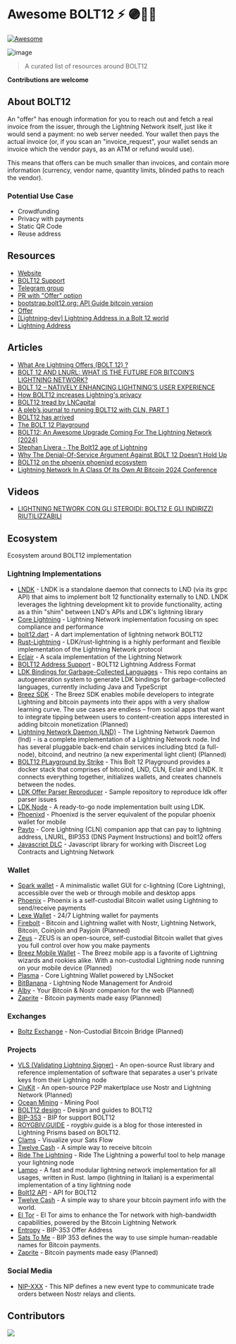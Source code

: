 # Awesome BOLT12 ⚡ 🟣🕵️‍♂️

[![Awesome](https://awesome.re/badge-flat2.svg)](https://awesome.re)


![image](https://github.com/Rsync25/awesome-bolt12/assets/135646455/1792378e-30b8-43ad-9543-b8889c70604d)


>A curated list of resources around BOLT12

**Contributions are welcome**


## About BOLT12

An "offer" has enough information for you to reach out and fetch a real invoice from the issuer, through the Lightning Network itself, just like it would send a payment: no web server needed. Your wallet then pays the actual invoice (or, if you scan an "invoice_request", your wallet sends an invoice which the vendor pays, as an ATM or refund would use).

This means that offers can be much smaller than invoices, and contain more information (currency, vendor name, quantity limits, blinded paths to reach the vendor).

### Potential Use Case

- Crowdfunding
- Privacy with payments
- Static QR Code
- Reuse address

## Resources

- [Website](https://bolt12.org/)
- [BOLT12 Support](https://bolt12.support/)
- [Telegram group](https://t.me/bolt12org)
- [PR with "Offer" option](https://github.com/lightning/bolts/pull/798)
- [bootstrap.bolt12.org: API Guide bitcoin version ](https://bootstrap.bolt12.org/)
- [Offer](https://bitcoinops.org/en/topics/offers/)
- [[Lightning-dev] Lightning Address in a Bolt 12 world](https://lists.linuxfoundation.org/pipermail/lightning-dev/2023-November/004204.html)
- [Lightning Address](https://gist.github.com/t-bast/78fd797a7da570d293a8663908d3339b)

## Articles

- [What Are Lightning Offers (BOLT 12) ?](https://thebitcoinmanual.com/articles/lightning-offers-bolt12/)
- [BOLT 12 AND LNURL: WHAT IS THE FUTURE FOR BITCOIN’S LIGHTNING NETWORK?](https://bitcoinmagazine.com/technical/bolt12-lnurl-and-bitcoin-lightning)
- [BOLT 12 – NATIVELY ENHANCING LIGHTNING’S USER EXPERIENCE](https://voltage.cloud/blog/lightning-network-faq/bolt-12-enhancing-lightning-networks-users-experience/)
- [How BOLT12 increases Lightning's privacy](https://www.litebit.eu/en/news/bolt12-lightning)
- [BOLT12 tread by LNCapital](https://twitter.com/TorqLN/status/1589321548133203968)
- [A pleb’s journal to running BOLT12 with CLN, PART 1](https://stacker.news/items/538702)
- [BOLT12 has arrived](https://lightningdevkit.org/blog/bolt12-has-arrived/)
- [The BOLT 12 Playground](https://strike.me/blog/bolt12-playground/)
- [BOLT12: An Awesome Upgrade Coming For The Lightning Network (2024)](https://athenaalpha.substack.com/p/bolt12-an-awesome-upgrade-coming)
- [Stephan Livera - The Bolt12 age of Lightning](https://x.com/stephanlivera/status/1808573143012827227)
- [Why The Denial-Of-Service Argument Against BOLT 12 Doesn’t Hold Up](https://bitcoinmagazine.com/technical/dos-argument-against-bitcoin-bolt-12)
- [BOLT12 on the phoenix phoenixd ecosystem](https://massmux.org/p/bolt12-on-the-phoenix-phoenixd-ecosystem)
- [Lightning Network In A Class Of Its Own At Bitcoin 2024 Conference](https://www.nasdaq.com/articles/lightning-network-class-its-own-bitcoin-2024-conference)

## Videos

- [ LIGHTNING NETWORK CON GLI STEROIDI: BOLT12 E GLI INDIRIZZI RIUTILIZZABILI](https://www.youtube.com/watch?v=Et5m6HwaRC8)

## Ecosystem

Ecosystem around BOLT12 implementation

### Lightning Implementations 

- [LNDK](https://github.com/lndk-org/lndk) - LNDK is a standalone daemon that connects to LND (via its grpc API) that aims to implement bolt 12 functionality externally to LND. LNDK leverages the lightning development kit to provide functionality, acting as a thin "shim" between LND's APIs and LDK's lightning library
- [Core Lightning](https://github.com/ElementsProject/lightning) - Lightning Network implementation focusing on spec compliance and performance
- [bolt12.dart](https://github.com/dart-lightning/lndart.bolt12) - A dart implementation of lightning network BOLT12
- [Rust-Lightning](https://github.com/lightningdevkit/rust-lightning) - LDK/rust-lightning is a highly performant and flexible implementation of the Lightning Network protocol
- [Eclair](https://github.com/ACINQ/eclair) - A scala implementation of the Lightning Network
- [BOLT12 Address Support](https://github.com/rustyrussell/bolt12address) - BOLT12 Lightning Address Format
- [LDK Bindings for Garbage-Collected Languages](https://github.com/lightningdevkit/ldk-garbagecollected) - This repo contains an autogeneration system to generate LDK bindings for garbage-collected languages, currently including Java and TypeScript
- [Breez SDK](https://github.com/breez/breez-sdk) - The Breez SDK enables mobile developers to integrate Lightning and bitcoin payments into their apps with a very shallow learning curve. The use cases are endless – from social apps that want to integrate tipping between users to content-creation apps interested in adding bitcoin monetization (Planned)
- [Lightning Network Daemon (LND)](https://github.com/lightningnetwork/lnd) - The Lightning Network Daemon (lnd) - is a complete implementation of a Lightning Network node. lnd has several pluggable back-end chain services including btcd (a full-node), bitcoind, and neutrino (a new experimental light client) (Planned)
- [BOLT12 PLayground by Strike](https://github.com/LN-Zap/bolt12-playground) - This Bolt 12 Playground provides a docker stack that comprises of bitcoind, LND, CLN, Eclair and LNDK. It connects everything together, initializes wallets, and creates channels between the nodes.
- [LDK Offer Parser Reproducer](https://github.com/LN-Zap/ldk-offer-parser-reproducer) -  Sample repository to reproduce ldk offer parser issues
- [LDK Node](https://github.com/lightningdevkit/ldk-node) - A ready-to-go node implementation built using LDK.
- [Phoenixd](https://github.com/ACINQ/phoenixd/) - Phoenixd is the server equivalent of the popular phoenix wallet for mobile
- [Payto](https://github.com/urza/payto) - Core Lightning (CLN) companion app that can pay to lightning address, LNURL, BIP353 (DNS Payment Instructions) and bolt12 offers
- [Javascript DLC](https://github.com/AreaLayer/javascript-dlc) - Javascript library for working with Discreet Log Contracts and Lightning Network 

### Wallet

- [Spark wallet](https://github.com/shesek/spark-wallet) - A minimalistic wallet GUI for c-lightning (Core Lightning), accessible over the web or through mobile and desktop apps
- [Phoenix](https://github.com/ACINQ/phoenix) - Phoenix is a self-custodial Bitcoin wallet using Lightning to send/receive payments
- [Lexe Wallet](https://lexe.app/) - 24/7 Lightning wallet for payments
- [Firebolt](https://github.com/AreaLayer/firebolt-react-native) -  Bitcoin and Lightning wallet with Nostr, Lightning Network, Bitcoin, Coinjoin and Payjoin (Planned)
- [Zeus](https://zeusln.com/) - ZEUS is an open-source, self-custodial Bitcoin wallet that gives you full control over how you make payments
- [Breez Mobile Wallet](https://breez.technology/mobile/) - The Breez mobile app is a favorite of Lightning wizards and rookies alike. With a non-custodial Lightning node running on your mobile device (Planned)
- [Plasma](https://github.com/Fonta1n3/Plasma) -  Core Lightning Wallet powered by LNSocket
- [BitBanana](https://bitbanana.app/) - Lightning Node Management for Android
- [Alby](https://getalby.com/) - Your Bitcoin & Nostr companion for the web (Planned)
- [Zaprite](https://zaprite.com/) - Bitcoin payments made easy (Plannned)

### Exchanges

- [Boltz Exchange](https://boltz.exchange/) - Non-Custodial Bitcoin Bridge (Planned)


### Projects

- [VLS (Validating Lightning Signer)](https://vls.tech/) - An open-source Rust library and reference implementation of software that separates a user's private keys from their Lightning node
- [CivKit](https://github.com/civkit/civkit-node) - An open-source P2P makertplace use Nostr and Lightning Network (Planned)
- [Ocean Mining](https://ocean.xyz/) - Mining Pool
- [BOLT12 design](https://bolt12.org/) - Design and guides to BOLT12
- [BIP-353](https://github.com/bitcoin/bips/pull/1551/files) - BIP for support BOLT12
- [ROYGBIV.GUIDE](https://www.roygbiv.guide/) - roygbiv.guide is a blog for those interested in Lightning Prisms based on BOLT12.
- [Clams](https://clams.tech/) - Visualize your Sats Flow
- [Twelve Cash](https://twelve.cash/) - A simple way to receive bitcoin
- [Ride The Lightning](https://www.ridethelightning.info/) - Ride The Lightning a powerful tool to help manage your lightning node
- [Lampo](https://lampo.devcrew.cc/) - A fast and modular lightning network implementation for all usages, written in Rust. lampo (lightning in Italian) is a experimental implementation of a tiny lightning node
- [Bolt12 API](https://github.com/ATLBitLab/twelvecash) - API for BOLT12
- [Twelve Cash](https://twelve.cash/) - A simple way to share your bitcoin payment info with the world.
- [El Tor](https://bitbucket.org/eltordev/workspace/projects/ELTOR) - El Tor aims to enhance the Tor network with high-bandwidth capabilities, powered by the Bitcoin Lightning Network
- [Entropy](https://dplus.plus/offer) -  BIP-353 Offer Address
- [Sats To Me](https://satsto.me/) -  BIP 353 defines the way to use simple human-readable names for Bitcoin payments. 
- [Zaprite](https://zaprite.com/) - Bitcoin payments made easy (Planned)
  
### Social Media

- [NIP-XXX](https://github.com/nostr-protocol/nips/blob/361c439b4860648dda06ff6e6c41dd11e58bb995/XXX.md) - This NIP defines a new event type to communicate trade orders between Nostr relays and clients.


## Contributors

<a align="center" href="https://github.com/Rsync25/awesome-bolt12/graphs/contributors">
  <img src="https://contrib.rocks/image?repo=Rsync25/awesome-bolt12" />
</a>

